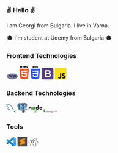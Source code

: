 ### :v: Hello :v:
I am Georgi from Bulgaria. I live in Varna.


🎓 I`m student at Udemy from Bulgaria 🎓


  ### Frontend Technologies
<div>
  <img src ="./images/PHP-logo.svg" alt="PHP-logo logo" width="6%" title='PHP'/>
  <img src ="./images/html-5.svg" alt="HTML5 logo" width="5%" title='HTML5'/>
  <img src ="./images/css-3.svg" alt="CSS3 logo" width="5%" title='CSS3'/>
  <img src ="./images/bootstrap.svg" alt="Bootstrap logo" width="6%" title='Bootstrap'/>
  <img src ="./images/javascript.svg" alt="JavaScript logo" width="6%" title='JavaScript'/>
<div>

### Backend Technologies

<div>
  <img src ="./images/mysql.svg" alt="mysql logo" width="5%" title='MySQL'/>
  <img src ="./images/PostgreSQL_logo.3colors.svg" alt="PostgreSQL logo" width="5%" title='PostgreSQL'/>
  <img src ="./images/nodejs.svg" alt="Node logo" width="7%" title='Nodejs'/>
  <img src ="./images/mongodb.svg" alt="D3 logo" width="7%" title='MongoDB'/>
</div>

### Tools

<div>
  <img src ="./images/visual-studio-code.svg" alt="visual-studio-code logo" width="5%" title='Visual Studio Code'/>
  <img src ="./images/sublime-text.svg" alt="sublime-text logo" width="5%" title='Sublime Text'/>
  <img src ="./images/Atom_editor_logo.svg" alt="Atom_editor logo" width="5%" title='Atom Editor'/>
</div>
